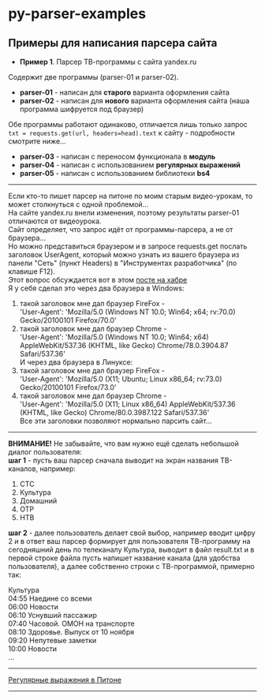 # py-parser-examples
## Примеры для написания парсера сайта

* __Пример 1__. Парсер ТВ-программы с сайта yandex.ru

Содержит две программы (parser-01 и parser-02).  
* __parser-01__ - написан для **старого** варианта оформления сайта  
* __parser-02__ - написан для **нового** варианта оформления сайта (наша программа шифруется под браузер)  

Обе программы работают одинаково, отличается лишь только запрос `txt = requests.get(url, headers=head).text` к сайту - подробности смотрите ниже...  

* __parser-03__ - написан с переносом функционала в **модуль**
* __parser-04__ - написан с использованием **регулярных выражений**  
* __parser-05__ - написан с использованием библиотеки **bs4**

---

Если кто-то пишет парсер на питоне по моим старым видео-урокам, то может столкнуться с одной проблемой...  
На сайте yandex.ru внели изменения, поэтому результаты parser-01 отличаются от видеоурока.  
Сайт определяет, что запрос идёт от программы-парсера, а не от браузера...  
Но можно представиться браузером и в запросе requests.get послать заголовок UserAgent, который можно узнать из вашего браузера из панели "Сеть" (пункт Headers) в "Инструментах разработчика" (по клавише F12).  
Этот вопрос обсуждается вот в этом [посте на хабре](https://habr.com/ru/post/280238/)  
Я у себя сделал это через два браузера в Windows:  
1) такой заголовок мне дал браузер FireFox -  
'User-Agent': 'Mozilla/5.0 (Windows NT 10.0; Win64; x64; rv:70.0) Gecko/20100101 Firefox/70.0'  
2) такой заголовок мне дал браузер Chrome -  
'User-Agent': 'Mozilla/5.0 (Windows NT 10.0; Win64; x64) AppleWebKit/537.36 (KHTML, like Gecko) Chrome/78.0.3904.87 Safari/537.36'  
И через два браузера в Линуксе:
3) такой заголовок мне дал браузер FireFox -  
'User-Agent': 'Mozilla/5.0 (X11; Ubuntu; Linux x86_64; rv:73.0) Gecko/20100101 Firefox/73.0'  
4) такой заголовок мне дал браузер Chrome -  
'User-Agent': 'Mozilla/5.0 (X11; Linux x86_64) AppleWebKit/537.36 (KHTML, like Gecko) Chrome/80.0.3987.122 Safari/537.36'  
Все эти заголовки позволяют нормально парсить сайт...  

---

__ВНИМАНИЕ!__ Не забывайте, что вам нужно ещё сделать небольшой диалог пользователя:  
__шаг 1__ - пусть ваш парсер сначала выводит на экран названия ТВ-каналов, например:
1. СТС  
2. Культура  
3. Домашний  
4. ОТР  
5. НТВ  

__шаг 2__ - далее пользователь делает свой выбор, например вводит цифру 2 и в ответ ваш парсер формирует для пользователя ТВ-программу на сегодняшний день по телеканалу Культура, выводит в файл result.txt и в первой строке файла пусть напишет название канала (для удобства пользователя), а далее собственно строки с ТВ-программой, примерно так:

Культура  
04:55	Наедине со всеми  
06:00	Новости  
06:10	Уснувший пассажир  
07:40	Часовой. ОМОН на транспорте  
08:10	Здоровье. Выпуск от 10 ноября  
09:20	Непутевые заметки  
10:00	Новости  
...  

---

[Регулярные выражения в Питоне](https://habr.com/ru/post/349860/)  

---

